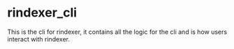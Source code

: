 # rindexer_cli

This is the cli for rindexer, it contains all the logic for the cli and is how users interact with rindexer.